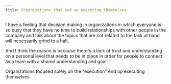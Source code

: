 ```yaml
---
title: Organizations that end up executing themselves
---
```


I have a feeling that decision making in organizations in which everyone is so busy that they have no time to build relationships with other people in the company and talk about the topics that are not related to the task at hand will necessarily grind to a halt.

And I think the reason is because there's a lack of trust and understanding on a personal level that needs to be in place in order for people to connect as a team with a shared understanding and goal.

Organizations focused solely on the "execution" end up executing themselves.

